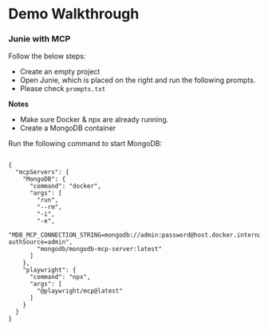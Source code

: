 # Demo Walkthrough


### Junie with MCP



Follow the below steps:

- Create an empty project
- Open Junie, which is placed on the right and run the following prompts.
- Please check `prompts.txt`

**Notes**
- Make sure Docker & npx are already running.
- Create a MongoDB container  

Run the following command to start MongoDB:

```shell

```



```shell
{
  "mcpServers": {
    "MongoDB": {
      "command": "docker",
      "args": [
        "run",
        "--rm",
        "-i",
        "-e",
        "MDB_MCP_CONNECTION_STRING=mongodb://admin:password@host.docker.internal:27017/mydb?authSource=admin",
        "mongodb/mongodb-mcp-server:latest"
      ]
    },
    "playwright": {
      "command": "npx",
      "args": [
        "@playwright/mcp@latest"
      ]
    }
  }
}
```
